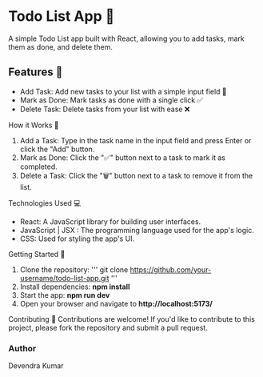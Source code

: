# Todo List App 📝
A simple Todo List app built with React, allowing you to add tasks, mark them as done, and delete them.

## Features 🌟
- Add Task: Add new tasks to your list with a simple input field 📝
- Mark as Done: Mark tasks as done with a single click ✅
- Delete Task: Delete tasks from your list with ease ❌

How it Works 🤔
1. Add a Task: Type in the task name in the input field and press Enter or click the "Add" button.
2. Mark as Done: Click the "✅" button next to a task to mark it as completed.
3. Delete a Task: Click the "🗑" button next to a task to remove it from the list.

Technologies Used 💻
- React: A JavaScript library for building user interfaces.
- JavaScript | JSX : The programming language used for the app's logic.
- CSS: Used for styling the app's UI.

Getting Started 🚀
1. Clone the repository: ''' git clone https://github.com/your-username/todo-list-app.git '''
2. Install dependencies: **npm install**
3. Start the app: **npm run dev**
4. Open your browser and navigate to **http://localhost:5173/**

Contributing 🤝
Contributions are welcome! If you'd like to contribute to this project, please fork the repository and submit a pull request.

### Author
Devendra Kumar  